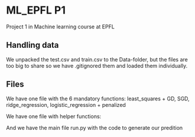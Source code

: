 # ML_EPFL P1

Project 1 in Machine learning course at EPFL

## Handling data

We unpacked the test.csv and train.csv to the Data-folder, but the files are too big to share so we have .gitignored them and loaded them individually.

## Files

We have one file with the 6 mandatory functions: least_squares + GD, SGD, ridge_regression, logistic_regression + penalized

We have one file with helper functions: 

And we have the main file run.py with the code to generate our predition

